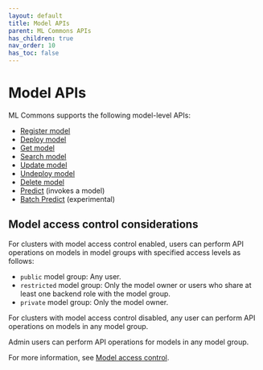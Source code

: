 ```yaml
---
layout: default
title: Model APIs
parent: ML Commons APIs
has_children: true
nav_order: 10
has_toc: false
---
```


# Model APIs

ML Commons supports the following model-level APIs:

- [Register model]({{site.url}}{{site.baseurl}}/ml-commons-plugin/api/model-apis/register-model/)
- [Deploy model]({{site.url}}{{site.baseurl}}/ml-commons-plugin/api/model-apis/deploy-model/)
- [Get model]({{site.url}}{{site.baseurl}}/ml-commons-plugin/api/model-apis/get-model/)
- [Search model]({{site.url}}{{site.baseurl}}/ml-commons-plugin/api/model-apis/search-model/)
- [Update model]({{site.url}}{{site.baseurl}}/ml-commons-plugin/api/model-apis/update-model/)
- [Undeploy model]({{site.url}}{{site.baseurl}}/ml-commons-plugin/api/model-apis/undeploy-model/)
- [Delete model]({{site.url}}{{site.baseurl}}/ml-commons-plugin/api/model-apis/delete-model/)
- [Predict]({{site.url}}{{site.baseurl}}/ml-commons-plugin/api/train-predict/predict/) (invokes a model)
- [Batch Predict]({{site.url}}{{site.baseurl}}/ml-commons-plugin/api/model-apis/batch-predict/) (experimental)

## Model access control considerations

For clusters with model access control enabled, users can perform API operations on models in model groups with specified access levels as follows:

- `public` model group: Any user.
- `restricted` model group: Only the model owner or users who share at least one backend role with the model group.
- `private` model group: Only the model owner. 

For clusters with model access control disabled, any user can perform API operations on models in any model group. 

Admin users can perform API operations for models in any model group. 

For more information, see [Model access control]({{site.url}}{{site.baseurl}}/ml-commons-plugin/model-access-control/).
